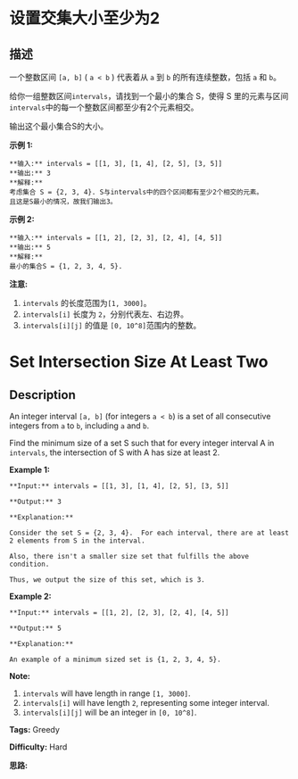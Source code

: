 #  设置交集大小至少为2

## 描述

一个整数区间 `[a, b]`  ( `a < b` ) 代表着从 `a` 到 `b` 的所有连续整数，包括 `a` 和 `b`。

给你一组整数区间`intervals`，请找到一个最小的集合 S，使得 S 里的元素与区间`intervals`中的每一个整数区间都至少有2个元素相交。

输出这个最小集合S的大小。

**示例 1:**

    
    
    **输入:** intervals = [[1, 3], [1, 4], [2, 5], [3, 5]]
    **输出:** 3
    **解释:**
    考虑集合 S = {2, 3, 4}. S与intervals中的四个区间都有至少2个相交的元素。
    且这是S最小的情况，故我们输出3。
    

**示例 2:**

    
    
    **输入:** intervals = [[1, 2], [2, 3], [2, 4], [4, 5]]
    **输出:** 5
    **解释:**
    最小的集合S = {1, 2, 3, 4, 5}.
    

**注意:**

  1. `intervals` 的长度范围为`[1, 3000]`。
  2. `intervals[i]` 长度为 `2`，分别代表左、右边界。
  3. `intervals[i][j]` 的值是 `[0, 10^8]`范围内的整数。



# Set Intersection Size At Least Two

## Description



An integer interval `[a, b]` (for integers `a < b`) is a set of all consecutive integers from `a` to `b`, including `a` and `b`.

Find the minimum size of a set S such that for every integer interval A in `intervals`, the intersection of S with A has size at least 2.

**Example 1:**  

    
    
    **Input:** intervals = [[1, 3], [1, 4], [2, 5], [3, 5]]
    **Output:** 3
    **Explanation:**
    Consider the set S = {2, 3, 4}.  For each interval, there are at least 2 elements from S in the interval.
    Also, there isn't a smaller size set that fulfills the above condition.
    Thus, we output the size of this set, which is 3.
    

**Example 2:**  

    
    
    **Input:** intervals = [[1, 2], [2, 3], [2, 4], [4, 5]]
    **Output:** 5
    **Explanation:**
    An example of a minimum sized set is {1, 2, 3, 4, 5}.
    

**Note:**  

  1. `intervals` will have length in range `[1, 3000]`.
  2. `intervals[i]` will have length `2`, representing some integer interval.
  3. `intervals[i][j]` will be an integer in `[0, 10^8]`.


**Tags:** Greedy

**Difficulty:** Hard

**思路:**
